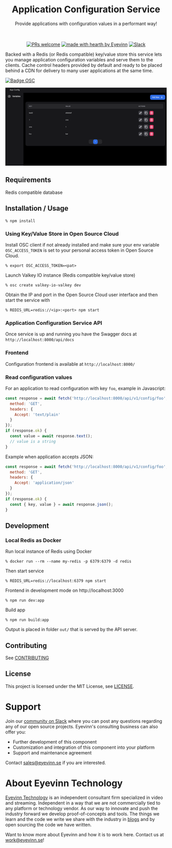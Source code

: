 <h1 align="center">
  Application Configuration Service
</h1>

<div align="center">
  Provide applications with configuration values in a performant way!
  <br />
  <br />
</div>

<div align="center">
<br />

[![PRs welcome](https://img.shields.io/badge/PRs-welcome-ff69b4.svg?style=flat-square)](https://github.com/eyevinn/{{repo-name}}/issues?q=is%3Aissue+is%3Aopen+label%3A%22help+wanted%22)
[![made with hearth by Eyevinn](https://img.shields.io/badge/made%20with%20%E2%99%A5%20by-Eyevinn-59cbe8.svg?style=flat-square)](https://github.com/eyevinn)
[![Slack](http://slack.streamingtech.se/badge.svg)](http://slack.streamingtech.se)

</div>

Backed with a Redis (or Redis compatible) key/value store this service lets you manage application configuration variables and serve them to the clients. Cache control headers provided by default and ready to be placed behind a CDN for delivery to many user applications at the same time.

[![Badge OSC](https://img.shields.io/badge/Evaluate-24243B?style=for-the-badge&logo=data:image/svg+xml;base64,PHN2ZyB3aWR0aD0iMjQiIGhlaWdodD0iMjQiIHZpZXdCb3g9IjAgMCAyNCAyNCIgZmlsbD0ibm9uZSIgeG1sbnM9Imh0dHA6Ly93d3cudzMub3JnLzIwMDAvc3ZnIj4KPGNpcmNsZSBjeD0iMTIiIGN5PSIxMiIgcj0iMTIiIGZpbGw9InVybCgjcGFpbnQwX2xpbmVhcl8yODIxXzMxNjcyKSIvPgo8Y2lyY2xlIGN4PSIxMiIgY3k9IjEyIiByPSI3IiBzdHJva2U9ImJsYWNrIiBzdHJva2Utd2lkdGg9IjIiLz4KPGRlZnM%2BCjxsaW5lYXJHcmFkaWVudCBpZD0icGFpbnQwX2xpbmVhcl8yODIxXzMxNjcyIiB4MT0iMTIiIHkxPSIwIiB4Mj0iMTIiIHkyPSIyNCIgZ3JhZGllbnRVbml0cz0idXNlclNwYWNlT25Vc2UiPgo8c3RvcCBzdG9wLWNvbG9yPSIjQzE4M0ZGIi8%2BCjxzdG9wIG9mZnNldD0iMSIgc3RvcC1jb2xvcj0iIzREQzlGRiIvPgo8L2xpbmVhckdyYWRpZW50Pgo8L2RlZnM%2BCjwvc3ZnPgo%3D)](https://app.osaas.io/browse/eyevinn-app-config-svc)

![Screenshot](screenshot.png)

## Requirements

Redis compatible database

## Installation / Usage

```
% npm install
```

### Using Key/Value Store in Open Source Cloud

Install OSC client if not already installed and make sure your env variable `OSC_ACCESS_TOKEN` is set to your personal access token in Open Source Cloud.

```
% export OSC_ACCESS_TOKEN=<pat>
```

Launch Valkey IO instance (Redis compatible key/value store)

```
% osc create valkey-io-valkey dev
```

Obtain the IP and port in the Open Source Cloud user interface and then start the service with

```
% REDIS_URL=redis://<ip>:<port> npm start
```

### Application Configuration Service API

Once service is up and running you have the Swagger docs at `http://localhost:8000/api/docs`

### Frontend

Configuration frontend is available at `http://localhost:8000/`

### Read configuration values

For an application to read configuration with key `foo`, example in Javascript:

```javascript
const response = await fetch('http://localhost:8000/api/v1/config/foo', {
  method: 'GET',
  headers: {
    Accept: 'text/plain'
  }
});
if (response.ok) {
  const value = await response.text();
  // value is a string
}
```

Example when application accepts JSON:

```javascript
const response = await fetch('http://localhost:8000/api/v1/config/foo', {
  method: 'GET',
  headers: {
    Accept: 'application/json'
  }
});
if (response.ok) {
  const { key, value } = await response.json();
}
```

## Development

### Local Redis as Docker

Run local instance of Redis using Docker

```
% docker run --rm --name my-redis -p 6379:6379 -d redis
```

Then start service

```
% REDIS_URL=redis://localhost:6379 npm start
```

Frontend in development mode on http://localhost:3000

```
% npm run dev:app
```

Build app

```
% npm run build:app
```

Output is placed in folder `out/` that is served by the API server.

## Contributing

See [CONTRIBUTING](CONTRIBUTING.md)

## License

This project is licensed under the MIT License, see [LICENSE](LICENSE).

# Support

Join our [community on Slack](http://slack.streamingtech.se) where you can post any questions regarding any of our open source projects. Eyevinn's consulting business can also offer you:

- Further development of this component
- Customization and integration of this component into your platform
- Support and maintenance agreement

Contact [sales@eyevinn.se](mailto:sales@eyevinn.se) if you are interested.

# About Eyevinn Technology

[Eyevinn Technology](https://www.eyevinntechnology.se) is an independent consultant firm specialized in video and streaming. Independent in a way that we are not commercially tied to any platform or technology vendor. As our way to innovate and push the industry forward we develop proof-of-concepts and tools. The things we learn and the code we write we share with the industry in [blogs](https://dev.to/video) and by open sourcing the code we have written.

Want to know more about Eyevinn and how it is to work here. Contact us at work@eyevinn.se!
